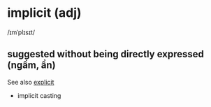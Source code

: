 # implicit (adj)

/ɪmˈplɪsɪt/

## suggested without being directly expressed (ngầm, ẩn)

See also [explicit](../e/explicit-adj.md#clear-and-easy-to-understand-so-that-you-have-no-doubt-what-is-meant-tường-minh-rõ-ràng)

- implicit casting